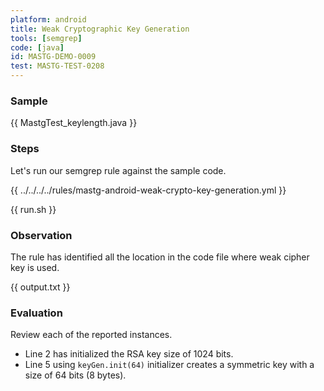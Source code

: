 ```yaml
---
platform: android
title: Weak Cryptographic Key Generation
tools: [semgrep]
code: [java]
id: MASTG-DEMO-0009
test: MASTG-TEST-0208
---
```


### Sample

{{ MastgTest_keylength.java }}

### Steps

Let's run our semgrep rule against the sample code.

{{ ../../../../rules/mastg-android-weak-crypto-key-generation.yml }}

{{ run.sh }}

### Observation

The rule has identified all the location in the code file where weak cipher key is used.

{{ output.txt }}

### Evaluation

Review each of the reported instances.

- Line 2 has initialized the RSA key size of 1024 bits.
- Line 5 using `keyGen.init(64)` initializer creates a symmetric key with a size of 64 bits (8 bytes).
